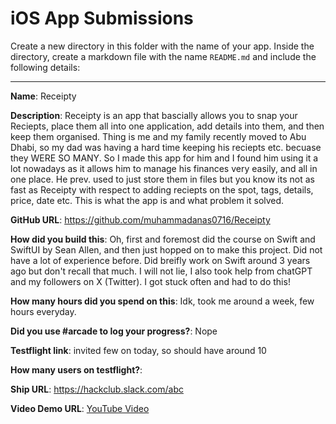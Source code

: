 # iOS App Submissions

Create a new directory in this folder with the name of your app. Inside the directory, create a markdown file with the name `README.md` and include the following details:

---

**Name**: Receipty

**Description**: Receipty is an app that bascially allows you to snap your Reciepts, place them all into one application, add details into them, and then keep them organised. Thing is me and my family recently moved to Abu Dhabi, so my dad was having a hard time keeping his reciepts etc. becuase they WERE SO MANY. So I made this app for him and I found him using it a lot nowadays as it allows him to manage his finances very easily, and all in one place. He prev. used to just store them in files but you know its not as fast as Receipty with respect to adding reciepts on the spot, tags, details, price, date etc. This is what the app is and what problem it solved.

**GitHub URL**: https://github.com/muhammadanas0716/Receipty

**How did you build this**: Oh, first and foremost did the course on Swift and SwiftUI by Sean Allen, and then just hopped on to make this project. Did not have a lot of experience before. Did breifly work on Swift around 3 years ago but don't recall that much. I will not lie, I also took help from chatGPT and my followers on X (Twitter). I got stuck often and had to do this!

**How many hours did you spend on this**: Idk, took me around a week, few hours everyday.

**Did you use #arcade to log your progress?**: Nope

**Testflight link**: invited few on today, so should have around 10

**How many users on testflight?**:

**Ship URL**: https://hackclub.slack.com/abc

**Video Demo URL**: [YouTube Video](https://youtube.com/shorts/RgPRzlvEwiE?feature=share)
